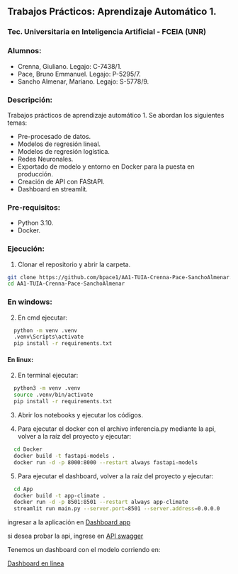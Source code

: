 ## Trabajos Prácticos: Aprendizaje Automático 1.
### Tec. Universitaria en Inteligencia Artificial - FCEIA (UNR)

### Alumnos: 
- Crenna, Giuliano. Legajo: C-7438/1.
- Pace, Bruno Emmanuel. Legajo: P-5295/7.
- Sancho Almenar, Mariano. Legajo: S-5778/9.

### Descripción:

Trabajos prácticos de aprendizaje automático 1. Se abordan los siguientes temas:
- Pre-procesado de datos.
- Modelos de regresión lineal.
- Modelos de regresión logística.
- Redes Neuronales.
- Exportado de modelo y entorno en Docker para la puesta en producción.
- Creación de API con FAStAPI.
- Dashboard en streamlit.

### Pre-requisitos:
- Python 3.10.
- Docker.


### Ejecución:

1. Clonar el repositorio y abrir la carpeta.

```sh
git clone https://github.com/bpace1/AA1-TUIA-Crenna-Pace-SanchoAlmenar.git
cd AA1-TUIA-Crenna-Pace-SanchoAlmenar

```

### En windows:


2. En cmd ejecutar:

```sh
  python -m venv .venv
  .venv\Scripts\activate
  pip install -r requirements.txt
```


#### En linux:

2. En terminal ejecutar:

```sh
  python3 -m venv .venv
  source .venv/bin/activate
  pip install -r requirements.txt
```


3. Abrir los notebooks y ejecutar los códigos.

4. Para ejecutar el docker con el archivo inferencia.py mediante la api, volver a la raíz del proyecto y ejecutar:

```sh
  cd Docker
  docker build -t fastapi-models .
  docker run -d -p 8000:8000 --restart always fastapi-models
```

5. Para ejecutar el dashboard, volver a la raíz del proyecto y ejecutar:

```sh
  cd App
  docker build -t app-climate .
  docker run -d -p 8501:8501 --restart always app-climate 
  streamlit run main.py --server.port=8501 --server.address=0.0.0.0
```

ingresar a la aplicación en [Dashboard app](http://localhost:8501/)

si desea probar la api, ingrese en [API swagger](http://localhost:8000/docs)

Tenemos un dashboard con el modelo corriendo en:

[Dashboard en línea](https://clima.terralytics.com.ar/)


  